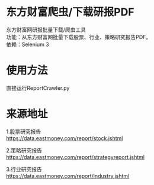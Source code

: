 # 东方财富爬虫/下载研报PDF<br>
东方财富网研报批量下载/爬虫工具<br>
功能：从东方财富网批量下载股票、行业、策略研究报告PDF。<br>
依赖：Selenium 3<br>

# 使用方法<br>
直接运行ReportCrawler.py<br>

# 来源地址<br>
1.股票研究报告<br>
https://data.eastmoney.com/report/stock.jshtml<br>

2.策略研究报告<br>
https://data.eastmoney.com/report/strategyreport.jshtml<br>

3.行业研究报告<br>
https://data.eastmoney.com/report/industry.jshtml<br>
